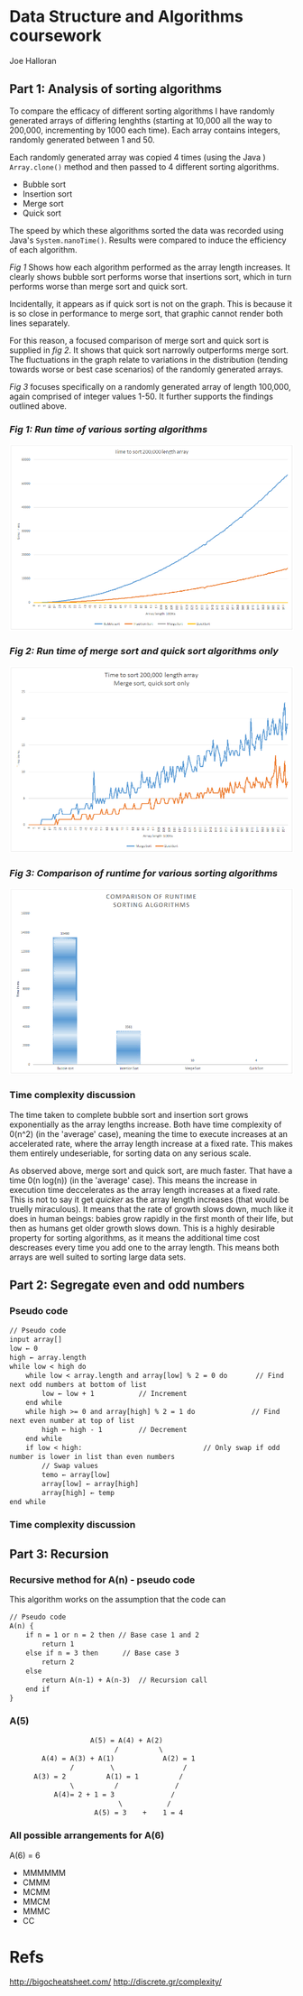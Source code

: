 # Data Structure and Algorithms coursework
Joe Halloran

## Part 1: Analysis of sorting algorithms

To compare the efficacy of different sorting algorithms I have randomly generated arrays of differing lenghths (starting at 10,000 all the way to 200,000, incrementing by 1000 each time).  Each array contains integers, randomly generated between 1 and 50.

Each randomly generated array was copied 4 times (using the Java ) `Array.clone()` method and then passed to 4 different sorting algorithms.
* Bubble sort
* Insertion sort
* Merge sort
* Quick sort

The speed by which these algorithms sorted the data was recorded using Java's `System.nanoTime()`. Results were compared to induce the efficiency of each algorithm.

*Fig 1* Shows how each algorithm performed as the array length increases. It clearly shows bubble sort performs worse that insertions sort, which in turn performs worse than merge sort and quick sort.

Incidentally, it appears as if quick sort is not on the graph. This is because it is so close in performance to merge sort, that graphic cannot render both lines separately.

For this reason, a focused comparison of merge sort and quick sort is supplied in *fig 2*. It shows that quick sort narrowly outperforms merge sort. The fluctuations in the graph relate to variations in the distribution (tending towards worse or best case scenarios) of the randomly generated arrays.

*Fig 3* focuses specifically on a randomly generated array of length 100,000, again comprised of integer values 1-50. It further supports the findings outlined above.

### *Fig 1: Run time of various sorting algorithms*

![graph 1](assets/graph1.png)

### *Fig 2: Run time of merge sort and quick sort algorithms only*

![graph 2](assets/graph2.png)

### *Fig 3: Comparison of runtime for various sorting algorithms*

![graph 3](assets/graph3.png)

### Time complexity discussion

The time taken to complete bubble sort and insertion sort grows exponentially as the array lengths increase. Both have time complexity of 0(n^2) (in the 'average' case), meaning the time to execute increases at an accelerated rate, where the array length increase at a fixed rate. This makes them entirely undeseriable, for sorting data on any serious scale.

As observed above, merge sort and quick sort, are much faster. That have a time 0(n log(n)) (in the 'average' case). This means the increase in execution time deccelerates as the array length increases at a fixed rate. This is not to say it get *quicker* as the array length increases (that would be truelly miraculous). It means that the rate of growth slows down, much like it does in human beings: babies grow rapidly in the first month of their life, but then as humans get older growth slows down. This is a highly desirable property for sorting algorithms, as it means the additional time cost descreases every time you add one to the array length. This means both arrays are well suited to sorting large data sets.

## Part 2: Segregate even and odd numbers

### Pseudo code 

```
// Pseudo code
input array[]
low ← 0
high ← array.length
while low < high do
    while low < array.length and array[low] % 2 = 0 do       // Find next odd numbers at bottom of list
        low ← low + 1           // Increment
    end while
    while high >= 0 and array[high] % 2 = 1 do              // Find next even number at top of list
        high ← high - 1         // Decrement
    end while
    if low < high:                              // Only swap if odd number is lower in list than even numbers
        // Swap values
        temo ← array[low]
        array[low] ← array[high]
        array[high] ← temp
end while
```

### Time complexity discussion


## Part 3: Recursion

### Recursive method for A(n) - pseudo code
This algorithm works on the assumption that the code can 
```
// Pseudo code
A(n) {
    if n = 1 or n = 2 then // Base case 1 and 2
        return 1
    else if n = 3 then      // Base case 3
        return 2
    else
        return A(n-1) + A(n-3)  // Recursion call
    end if
}
```

### A(5)

                        A(5) = A(4) + A(2)
                              /          \
            A(4) = A(3) + A(1)            A(2) = 1
                   /         \                 /
          A(3) = 2          A(1) = 1          /
                   \          /              /                        
               A(4)= 2 + 1 = 3              /
                               \           /
                         A(5) = 3    +    1 = 4

### All possible arrangements for A(6)

A(6) = 6

* MMMMMM
* CMMM
* MCMM
* MMCM
* MMMC
* CC

# Refs
http://bigocheatsheet.com/
http://discrete.gr/complexity/
